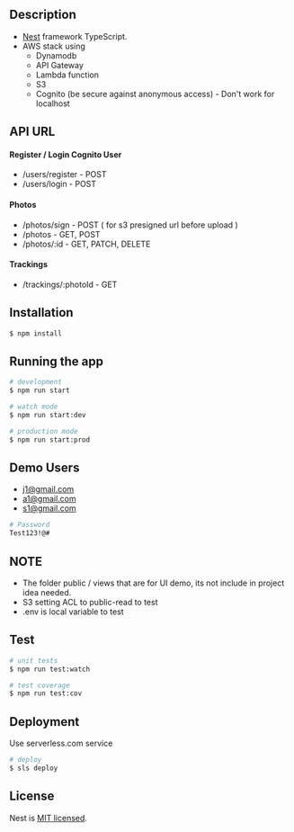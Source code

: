 ## Description

- [Nest](https://github.com/nestjs/nest) framework TypeScript.
- AWS stack using
  - Dynamodb
  - API Gateway
  - Lambda function
  - S3
  - Cognito (be secure against anonymous access) - Don't work for localhost


## API URL

#### Register / Login Cognito User
- /users/register - POST
- /users/login - POST
#### Photos
- /photos/sign - POST ( for s3 presigned url before upload )
- /photos - GET, POST 
- /photos/:id - GET, PATCH, DELETE
#### Trackings
- /trackings/:photoId - GET

## Installation

```bash
$ npm install
```

## Running the app

```bash
# development
$ npm run start

# watch mode
$ npm run start:dev

# production mode
$ npm run start:prod
```


## Demo Users
- j1@gmail.com
- a1@gmail.com
- s1@gmail.com

```bash
# Password
Test123!@#
```

## NOTE

- The folder public / views that are for UI demo, its not include in project idea needed.
- S3 setting ACL to public-read to test
- .env is local variable to test


## Test

```bash
# unit tests
$ npm run test:watch

# test coverage
$ npm run test:cov
```


## Deployment

Use serverless.com service

```bash
# deploy
$ sls deploy

```


## License

Nest is [MIT licensed](LICENSE).
